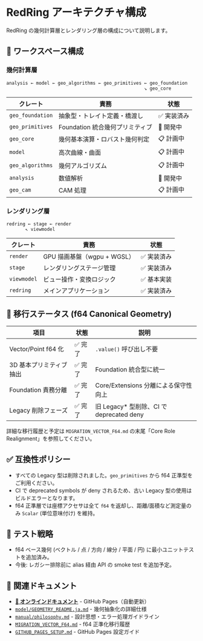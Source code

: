 # RedRing アーキテクチャ構成

RedRing の幾何計算層とレンダリング層の構成について説明します。

## 🧱 ワークスペース構成

### 幾何計算層

```
analysis ← model ← geo_algorithms ← geo_primitives ← geo_foundation
                                                   ↘ geo_core
```

| クレート         | 責務                            | 状態        |
| ---------------- | ------------------------------- | ----------- |
| `geo_foundation` | 抽象型・トレイト定義・橋渡し    | ✅ 実装済み |
| `geo_primitives` | Foundation 統合幾何プリミティブ | 🔄 開発中   |
| `geo_core`       | 幾何基本演算・ロバスト幾何判定  | 📋 計画中   |
| `model`          | 高次曲線・曲面                  | 📋 計画中   |
| `geo_algorithms` | 幾何アルゴリズム                | 📋 計画中   |
| `analysis`       | 数値解析                        | 🔄 開発中   |
| `geo_cam`        | CAM 処理                        | 📋 計画中   |

### レンダリング層

```
redring ← stage ← render
       ↖ viewmodel
```

| クレート    | 責務                        | 状態        |
| ----------- | --------------------------- | ----------- |
| `render`    | GPU 描画基盤（wgpu + WGSL） | ✅ 実装済み |
| `stage`     | レンダリングステージ管理    | ✅ 実装済み |
| `viewmodel` | ビュー操作・変換ロジック    | ✅ 基本実装 |
| `redring`   | メインアプリケーション      | ✅ 実装済み |

## 🔄 移行ステータス (f64 Canonical Geometry)

| 項目                    | 状態    | 説明                                      |
| ----------------------- | ------- | ----------------------------------------- |
| Vector/Point f64 化     | ✅ 完了 | `.value()` 呼び出し不要                   |
| 3D 基本プリミティブ抽出 | ✅ 完了 | Foundation 統合型に統一                   |
| Foundation 責務分離     | ✅ 完了 | Core/Extensions 分離による保守性向上      |
| Legacy 削除フェーズ     | ✅ 完了 | 旧 Legacy\* 型削除、CI で deprecated deny |

詳細な移行履歴と予定は `MIGRATION_VECTOR_F64.md` の末尾「Core Role Realignment」を参照してください。

## ✅ 互換性ポリシー

- すべての Legacy 型は削除されました。`geo_primitives` から f64 正準型をご利用ください。
- CI で deprecated symbols が deny されるため、古い Legacy 型の使用はビルドエラーとなります。
- f64 正準層では座標アクセサは全て `f64` を返却し、距離/面積など測定量のみ `Scalar` (単位意味付け) を維持。

## 🧪 テスト戦略

- f64 ベース幾何 (ベクトル / 点 / 方向 / 線分 / 平面 / 円) に最小ユニットテストを追加済み。
- 今後: レガシー排除前に alias 経由 API の smoke test を追加予定。

## 🔗 関連ドキュメント

- **[📖 オンラインドキュメント](https://redring2020.github.io/RedRing/)** - GitHub Pages（自動更新）
- [`model/GEOMETRY_README.ja.md`](model/GEOMETRY_README.ja.md) - 幾何抽象化の詳細仕様
- [`manual/philosophy.md`](manual/philosophy.md) - 設計思想・エラー処理ガイドライン
- [`MIGRATION_VECTOR_F64.md`](MIGRATION_VECTOR_F64.md) - f64 正準化移行履歴
- [`GITHUB_PAGES_SETUP.md`](GITHUB_PAGES_SETUP.md) - GitHub Pages 設定ガイド
